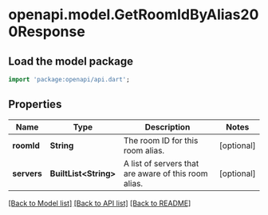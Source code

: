 # openapi.model.GetRoomIdByAlias200Response

## Load the model package
```dart
import 'package:openapi/api.dart';
```

## Properties
Name | Type | Description | Notes
------------ | ------------- | ------------- | -------------
**roomId** | **String** | The room ID for this room alias. | [optional] 
**servers** | **BuiltList&lt;String&gt;** | A list of servers that are aware of this room alias. | [optional] 

[[Back to Model list]](../README.md#documentation-for-models) [[Back to API list]](../README.md#documentation-for-api-endpoints) [[Back to README]](../README.md)


